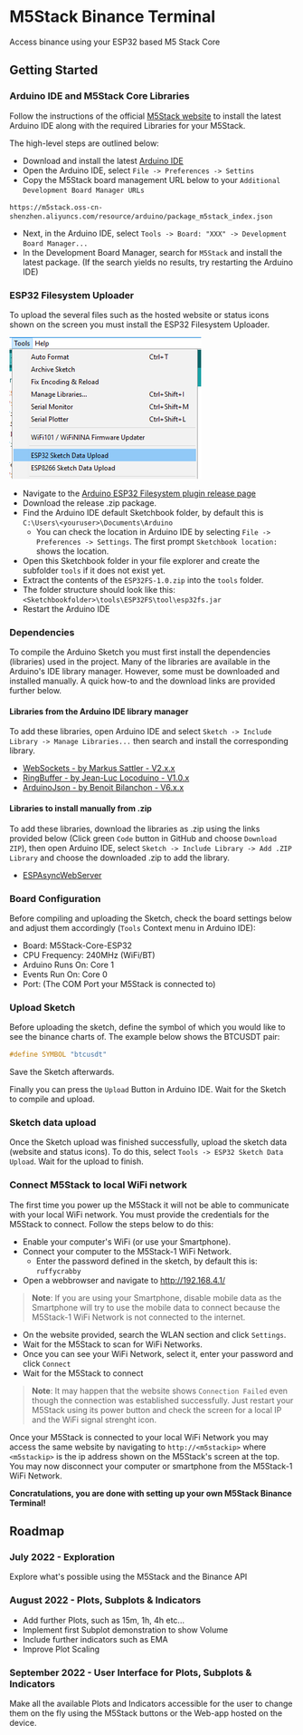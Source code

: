 # M5Stack Binance Terminal
Access binance using your ESP32 based M5 Stack Core

## Getting Started

### Arduino IDE and M5Stack Core Libraries

Follow the instructions of the official [M5Stack website](https://docs.m5stack.com/en/quick_start/m5core/arduino) to install the latest Arduino IDE along with the required Libraries for your M5Stack.  
  
The high-level steps are outlined below:  

* Download and install the latest [Arduino IDE](https://www.arduino.cc/en/software)
* Open the Arduino IDE, select `File -> Preferences -> Settins`
* Copy the M5Stack board management URL below to your `Additional Development Board Manager URLs`  

```
https://m5stack.oss-cn-shenzhen.aliyuncs.com/resource/arduino/package_m5stack_index.json
```

* Next, in the Arduino IDE, select `Tools -> Board: "XXX" -> Development Board Manager...`
* In the Development Board Manager, search for `M5Stack` and install the latest package. (If the search yields no results, try restarting the Arduino IDE)

### ESP32 Filesystem Uploader

To upload the several files such as the hosted website or status icons shown on the screen you must install the ESP32 Filesystem Uploader.  

![ESP32 Filesystem Uploader context menu](/doc/img/esp32-fs-upload-menu.png)

* Navigate to the [Arduino ESP32 Filesystem plugin release page](https://github.com/me-no-dev/arduino-esp32fs-plugin/releases/)
* Download the release .zip package.
* Find the Arduino IDE default Sketchbook folder, by default this is `C:\Users\<youruser>\Documents\Arduino`
  * You can check the location in Arduino IDE by selecting `File -> Preferences -> Settings`. The first prompt `Sketchbook location:` shows the location.
* Open this Sketchbook folder in your file explorer and create the subfolder `tools` if it does not exist yet.
* Extract the contents of the `ESP32FS-1.0.zip` into the `tools` folder.
* The folder structure should look like this: `<Sketchbookfolder>\tools\ESP32FS\tool\esp32fs.jar`
* Restart the Arduino IDE

### Dependencies

To compile the Arduino Sketch you must first install the dependencies (libraries) used in the project. Many of the libraries are available in the Arduino's IDE library manager. However, some must be downloaded and installed manually. A quick how-to and the download links are provided further below.

#### Libraries from the Arduino IDE library manager

To add these libraries, open Arduino IDE and select `Sketch -> Include Library -> Manage Libraries...` then search and install the corresponding library.

* [WebSockets - by Markus Sattler - V2.x.x](https://github.com/Links2004/arduinoWebSockets)
* [RingBuffer - by Jean-Luc Locoduino - V1.0.x](https://github.com/Locoduino/RingBuffer)
* [ArduinoJson - by Benoit Bilanchon - V6.x.x](https://arduinojson.org/?utm_source=meta&utm_medium=library.properties)

#### Libraries to install manually from .zip

To add these libraries, download the libraries as .zip using the links provided below (Click green `Code` button in GitHub and choose `Download ZIP`), then open Arduino IDE, select `Sketch -> Include Library -> Add .ZIP Library` and choose the downloaded .zip to add the library.  
  
* [ESPAsyncWebServer](https://github.com/me-no-dev/ESPAsyncWebServer)

### Board Configuration

Before compiling and uploading the Sketch, check the board settings below and adjust them accordingly (`Tools` Context menu in Arduino IDE):  
  
* Board: M5Stack-Core-ESP32  
* CPU Frequency: 240MHz (WiFi/BT)  
* Arduino Runs On: Core 1  
* Events Run On: Core 0  
* Port: (The COM Port your M5Stack is connected to)

### Upload Sketch

Before uploading the sketch, define the symbol of which you would like to see the binance charts of. The example below shows the BTCUSDT pair:  
```c
#define SYMBOL "btcusdt"
```  
Save the Sketch afterwards.  

Finally you can press the `Upload` Button in Arduino IDE. Wait for the Sketch to compile and upload.

### Sketch data upload

Once the Sketch upload was finished successfully, upload the sketch data (website and status icons). To do this, select `Tools -> ESP32 Sketch Data Upload`. Wait for the upload to finish.
  
### Connect M5Stack to local WiFi network

The first time you power up the M5Stack it will not be able to communicate with your local WiFi network. You must provide the credentials for the M5Stack to connect. Follow the steps below to do this:  

* Enable your computer's WiFi (or use your Smartphone).
* Connect your computer to the M5Stack-1 WiFi Network.
  * Enter the password defined in the sketch, by default this is: `ruffycrabby`
* Open a webbrowser and navigate to http://192.168.4.1/
> **Note**: If you are using your Smartphone, disable mobile data as the Smartphone will try to use the mobile data to connect because the M5Stack-1 WiFi Network is not connected to the internet.
* On the website provided, search the WLAN section and click `Settings`.
* Wait for the M5Stack to scan for WiFi Networks.
* Once you can see your WiFi Network, select it, enter your password and click `Connect`
* Wait for the M5Stack to connect
> **Note**: It may happen that the website shows `Connection Failed` even though the connection was established successfully. Just restart your M5Stack using its power button and check the screen for a local IP and the WiFi signal strenght icon.  

Once your M5Stack is connected to your local WiFi Network you may access the same website by navigating to `http://<m5stackip>` where `<m5stackip>` is the ip address shown on the M5Stack's screen at the top. You may now disconnect your computer or smartphone from the M5Stack-1 WiFi Network.  
  
**Concratulations, you are done with setting up your own M5Stack Binance Terminal!**

## Roadmap

### July 2022 - Exploration

Explore what's possible using the M5Stack and the Binance API

### August 2022 - Plots, Subplots & Indicators

* Add further Plots, such as 15m, 1h, 4h etc...  
* Implement first Subplot demonstration to show Volume  
* Include further indicators such as EMA  
* Improve Plot Scaling

### September 2022 - User Interface for Plots, Subplots & Indicators

Make all the available Plots and Indicators accessible for the user to change them on the fly using the M5Stack buttons or the Web-app hosted on the device.

